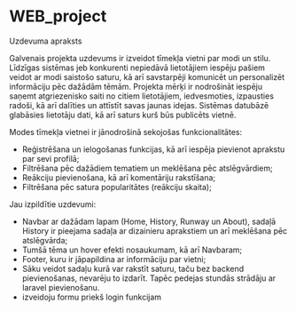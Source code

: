 # WEB_project

Uzdevuma apraksts 

Galvenais projekta uzdevums ir izveidot tīmekļa vietni par modi un stilu. Līdzīgas sistēmas jeb konkurenti nepiedāvā lietotājiem iespēju pašiem veidot ar modi saistošo saturu, kā arī savstarpēji komunicēt un personalizēt informāciju pēc dažādām tēmām. Projekta mērķi ir nodrošināt iespēju saņemt atgriezenisko saiti no citiem lietotājiem, iedvesmoties, izpausties radoši, kā arī dalīties un attīstīt savas jaunas idejas. Sistēmas datubāzē glabāsies lietotāju dati, kā arī saturs kurš būs publicēts vietnē. 

Modes tīmekļa vietnei ir jānodrošinā sekojošas funkcionalitātes: 

- Reģistrēšana un ielogošanas funkcijas, kā arī iespēja pievienot aprakstu par sevi profilā; 
- Filtrēšana pēc dažādiem tematiem un meklēšana pēc atslēgvārdiem;  
- Reākciju pievienošana, kā arī komentāriju rakstīšana;  
- Filtrēšana pēc satura popularitātes (reākciju skaita);

Jau izpildītie uzdevumi:
- Navbar ar dažādam lapam (Home, History, Runway un About), sadaļā History ir pieejama sadaļa ar dizainieru aprakstiem un arī meklēšana pēc atslēgvārda; 
- Tumšā tēma un hover efekti nosaukumam, kā arī Navbaram;
- Footer, kuru ir jāpapildina ar informāciju par vietni;
- Sāku veidot sadaļu kurā var rakstīt saturu, taču bez backend pievienošanas, nevarēju to izdarīt. Tapēc pedejas stundās strādāju ar laravel pievienošanu.
- izveidoju formu priekš login funkcijam
  



 
